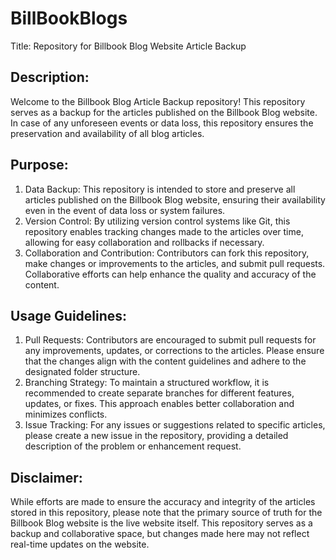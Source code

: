 # BillBookBlogs

Title: Repository for Billbook Blog Website Article Backup

## Description:

Welcome to the Billbook Blog Article Backup repository! This repository serves as a backup for the articles published on the Billbook Blog website. In case of any unforeseen events or data loss, this repository ensures the preservation and availability of all blog articles.

## Purpose:

1. Data Backup: This repository is intended to store and preserve all articles published on the Billbook Blog website, ensuring their availability even in the event of data loss or system failures.
2. Version Control: By utilizing version control systems like Git, this repository enables tracking changes made to the articles over time, allowing for easy collaboration and rollbacks if necessary.
3. Collaboration and Contribution: Contributors can fork this repository, make changes or improvements to the articles, and submit pull requests. Collaborative efforts can help enhance the quality and accuracy of the content.

## Usage Guidelines:

1. Pull Requests: Contributors are encouraged to submit pull requests for any improvements, updates, or corrections to the articles. Please ensure that the changes align with the content guidelines and adhere to the designated folder structure.
2. Branching Strategy: To maintain a structured workflow, it is recommended to create separate branches for different features, updates, or fixes. This approach enables better collaboration and minimizes conflicts.
3. Issue Tracking: For any issues or suggestions related to specific articles, please create a new issue in the repository, providing a detailed description of the problem or enhancement request.

## Disclaimer:

While efforts are made to ensure the accuracy and integrity of the articles stored in this repository, please note that the primary source of truth for the Billbook Blog website is the live website itself. This repository serves as a backup and collaborative space, but changes made here may not reflect real-time updates on the website.

